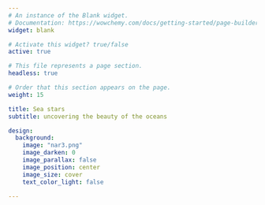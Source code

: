 ```yaml
---
# An instance of the Blank widget.
# Documentation: https://wowchemy.com/docs/getting-started/page-builder/
widget: blank

# Activate this widget? true/false
active: true

# This file represents a page section.
headless: true

# Order that this section appears on the page.
weight: 15

title: Sea stars
subtitle: uncovering the beauty of the oceans

design:
  background:
    image: "nar3.png"
    image_darken: 0
    image_parallax: false
    image_position: center
    image_size: cover
    text_color_light: false
    
---
```

